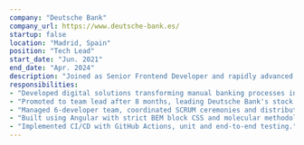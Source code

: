 ```yaml
---
company: "Deutsche Bank"
company_url: https://www.deutsche-bank.es/
startup: false
location: "Madrid, Spain"
position: "Tech Lead"
start_date: "Jun. 2021"
end_date: "Apr. 2024"
description: "Joined as Senior Frontend Developer and rapidly advanced to Technical Lead for Deutsche Bank's Client Investment division. Successfully balanced the challenges of team leadership with the demanding requirements of banking system robustness."
responsibilities:
- "Developed digital solutions transforming manual banking processes into automated workflows."
- "Promoted to team lead after 8 months, leading Deutsche Bank's stock investment platform development."
- "Managed 6-developer team, coordinated SCRUM ceremonies and distributed workload across projects."
- "Built using Angular with strict BEM block CSS and molecular methodology."
- "Implemented CI/CD with GitHub Actions, unit and end-to-end testing."
---
```

